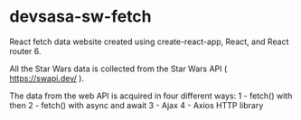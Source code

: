 # devsasa-sw-fetch

React fetch data website created using create-react-app, React, and React router 6.

All the Star Wars data is collected from the Star Wars API ( https://swapi.dev/ ).

The data from the web API is acquired in four different ways:
1 - fetch() with then
2 - fetch() with async and await
3 - Ajax
4 - Axios HTTP library